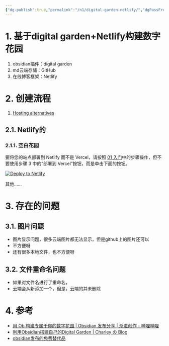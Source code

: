 ```yaml
---
{"dg-publish":true,"permalink":"/n1/digital-garden-netlify/","dgPassFrontmatter":true,"noteIcon":""}
---
```


# 1. 基于digital garden+Netlify构建数字花园

1. obsidian插件：digital garden
2. md云端存储：GitHub
3. 在线博客框架：Netlify

# 2. 创建流程

1. [Hosting alternatives](https://dg-docs.ole.dev/advanced/hosting-alternatives/)

## 2.1. Netlify的

### 2.1.1. 空白花园

要将您的站点部署到 Netlify 而不是 Vercel，请按照 [01 入门](https://dg-docs.ole.dev/getting-started/01-getting-started/)中的步骤操作，但不要使用步骤 3 中的“部署到 Vercel”按钮，而是单击下面的按钮。

[![Deploy to Netlify](https://www.netlify.com/img/deploy/button.svg)](https://app.netlify.com/start/deploy?repository=https://github.com/oleeskild/digitalgarden)

其他……


# 3. 存在的问题
## 3.1. 图片问题
- 图片显示问题，很多云端图片都无法显示，但是github上的图片还可以
- 不方便呀
- 还有很多本地文件，也不方便呀
## 3.2. 文件重命名问题
- 如果对文件名进行了重命名，
- 云端会从新添加一个，但是，云端的并未删除

# 4. 参考
- [用 Ob 构建专属于你的数字花园 | Obsidian 发布分享 | 渐进创作 - 哔哩哔哩](https://www.bilibili.com/read/cv25809857/)
- [利用Obsidian搭建自己的Digital Garden | Charley の Blog](https://blog.rahc.top/article/tech-share-mydigitalgarden)
- [obsidian发布的免费替代品](https://zhuanlan.zhihu.com/p/634583092?utm_psn=1699499464077840384)
